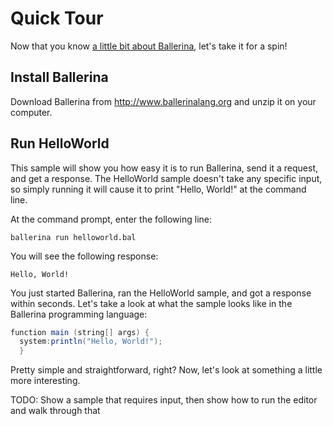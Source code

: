 Quick Tour
==========

Now that you know [a little bit about Ballerina](intro.md), let's take it for a spin! 

Install Ballerina
------------------
Download Ballerina from http://www.ballerinalang.org and unzip it on your computer. 

Run HelloWorld
--------------
This sample will show you how easy it is to run Ballerina, send it a request, and get a response. The HelloWorld sample doesn't take any specific input, so simply running it will cause it to print "Hello, World!" at the command line.

At the command prompt, enter the following line:

```
ballerina run helloworld.bal
```

You will see the following response:

```
Hello, World!
```

You just started Ballerina, ran the HelloWorld sample, and got a response within seconds. Let's take a look at what the sample looks like in the Ballerina programming language:

```Java
function main (string[] args) {
  system:println("Hello, World!");
  }
```

Pretty simple and straightforward, right? Now, let's look at something a little more interesting. 

TODO: Show a sample that requires input, then show how to run the editor and walk through that
